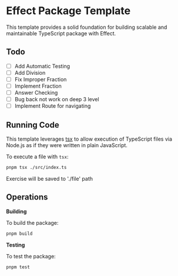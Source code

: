 # Effect Package Template

This template provides a solid foundation for building scalable and maintainable TypeScript package with Effect.

## Todo
- [ ] Add Automatic Testing
- [ ] Add Division
- [ ] Fix Improper Fraction
- [ ] Implement Fraction
- [ ] Answer Checking
- [ ] Bug back not work on deep 3 level
- [ ] Implement Route for navigating

## Running Code

This template leverages [tsx](https://tsx.is) to allow execution of TypeScript files via Node.js as if they were written in plain JavaScript.

To execute a file with `tsx`:

```sh
pnpm tsx ./src/index.ts
```

Exercise will be saved to './file' path

## Operations

**Building**

To build the package:

```sh
pnpm build
```

**Testing**

To test the package:

```sh
pnpm test
```